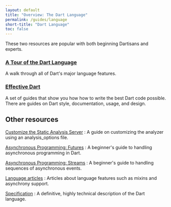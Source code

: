```yaml
---
layout: default
title: "Overview: The Dart Language"
permalink: /guides/language
short-title: "Dart Language"
toc: false
---
```


These two resources are popular with both beginning Dartisans and experts.

<div class="card-grid">
  <div class="card">
    <h3><a href="/guides/language/language-tour">A Tour of the Dart Language</a></h3>
    <p>A walk through all of Dart's major language features.</p>
  </div>
  <div class="card">
    <h3><a href="/guides/language/effective-dart">Effective Dart</a></h3>
    <p>A set of guides that show you how how to write the best Dart code
    possible. There are guides on Dart style, documentation, usage,
    and design.</p>
  </div>
</div>

## Other resources

[Customize the Static Analysis Server](/guides/language/analysis-options)
: A guide on customizing the analyzer using an analysis_options file.

[Asynchronous Programming: Futures](/tutorials/language/futures)
: A beginner's guide to handling asynchronous programming in Dart.

[Asynchronous Programming: Streams](/tutorials/language/streams)
: A beginner's guide to handling sequences of asynchronous events.

[Language articles](/articles/language)
: Articles about language features such as mixins and asynchrony support.

[Specification](/guides/language/spec)
: A definitive, highly technical description of the Dart language.
